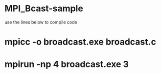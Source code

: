 # MPI_Bcast-sample

use the lines below to compile code

# mpicc -o broadcast.exe broadcast.c
# mpirun -np 4 broadcast.exe 3
